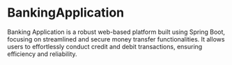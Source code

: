 # BankingApplication
Banking Application is a robust web-based platform built using Spring Boot, focusing on streamlined and secure money transfer functionalities. It allows users to effortlessly conduct credit and debit transactions, ensuring efficiency and reliability.
